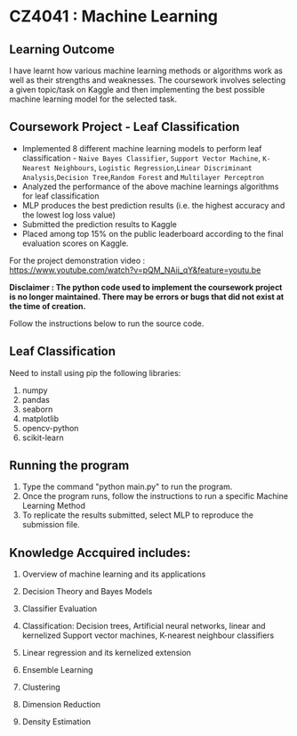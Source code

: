 # CZ4041 : Machine Learning

## Learning Outcome
I have learnt how various machine learning methods or algorithms work as well as their strengths and weaknesses. The coursework involves selecting a given topic/task on Kaggle and then implementing the best possible machine learning model for the selected task. 

## Coursework Project - Leaf Classification

- Implemented 8 different machine learning models to perform leaf classification - ``Naive Bayes Classifier``, ``Support Vector Machine``, ``K-Nearest Neighbours``, ``Logistic Regression``,``Linear Discriminant Analysis``,``Decision Tree``,``Random Forest`` and ``Multilayer Perceptron``
- Analyzed the performance of the above machine learnings algorithms for leaf classification
- MLP produces the best prediction results (i.e. the highest accuracy and the lowest log loss value) 
- Submitted the prediction results to Kaggle
- Placed among top 15% on the public leaderboard according to the final evaluation scores on Kaggle. 

For the project demonstration video : \
https://www.youtube.com/watch?v=pQM_NAij_qY&feature=youtu.be

**Disclaimer : The python code used to implement the coursework project is no longer maintained. There may be errors or bugs that did not exist at the time of creation.**

Follow the instructions below to run the source code.

## Leaf Classification

Need to install using pip the following libraries:

1) numpy
2) pandas
3) seaborn
4) matplotlib
5) opencv-python
6) scikit-learn

## Running the program

1) Type the command "python main.py" to run the program.
2) Once the program runs, follow the instructions to run a specific Machine Learning Method
3) To replicate the results submitted, select MLP to reproduce the submission file.


## Knowledge Accquired includes: 

1. Overview of machine learning and its applications

2. Decision Theory and Bayes Models 

3. Classifier Evaluation 

4. Classification: Decision trees, Artificial neural networks, linear and kernelized Support vector machines, K-nearest neighbour classifiers 

5. Linear regression and its kernelized extension

6. Ensemble Learning

7. Clustering

8. Dimension Reduction

9. Density Estimation





